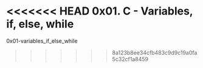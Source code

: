 <<<<<<< HEAD
0x01. C - Variables, if, else, while
=======
0x01-variables_if_else_while
>>>>>>> 8a123b8ee34cfb483c9d9c19a0fa5c32cf1a8459
